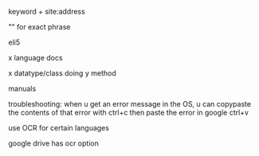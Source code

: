 keyword + site:address

"" for exact phrase

eli5

x language docs

x datatype/class doing y method

manuals

troubleshooting: when u get an error message in the OS, u can copypaste the contents of that error with ctrl+c then paste the error in google ctrl+v

use OCR for certain languages

google drive has ocr option

